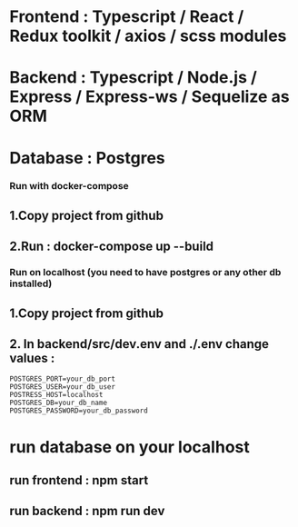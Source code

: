 # Frontend : Typescript / React / Redux toolkit / axios / scss modules

# Backend : Typescript / Node.js / Express / Express-ws / Sequelize as ORM
# Database : Postgres

### Run with docker-compose
## 1.Copy project from github
## 2.Run : docker-compose up --build
### Run on localhost (you need to have postgres or any other db installed)
## 1.Copy project from github
## 2. In backend/src/dev.env and ./.env change values : 
    POSTGRES_PORT=your_db_port
    POSTGRES_USER=your_db_user
    POSTRESS_HOST=localhost
    POSTGRES_DB=your_db_name
    POSTGRES_PASSWORD=your_db_password
# run database on your localhost
## run frontend : npm start
## run backend : npm run dev
